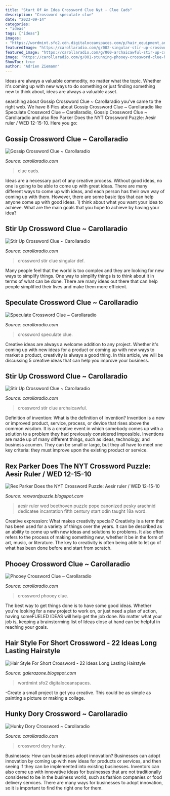 ```yaml
---
title: "Start Of An Idea Crossword Clue Nyt - Clue Cads"
description: "Crossword speculate clue"
date: "2023-09-14"
categories:
- "ideas"
tags: ["ideas"]
images:
- "https://wordmint.sfo2.cdn.digitaloceanspaces.com/p/hair_equipment_and_products_100827.png"
featuredImage: "https://carollaradio.com/g/002-singular-stir-up-crossword-clue-high-def-1920_1582.jpg"
featured_image: "https://carollaradio.com/g/000-archaicawful-stir-up-crossword-clue-highest-quality-1920_1594.jpg"
image: "https://carollaradio.com/g/001-stunning-phooey-crossword-clue-high-resolution.jpg"
ShowToc: true
author: "Adrien Ziemann"
---
```



Ideas are always a valuable commodity, no matter what the topic. Whether it's coming up with new ways to do something or just finding something new to think about, ideas are always a valuable asset.

	

		
searching about Gossip Crossword Clue ~ Carollaradio you've came to the right web. We have 8 Pics about Gossip Crossword Clue ~ Carollaradio like Speculate Crossword Clue ~ Carollaradio, Gossip Crossword Clue ~ Carollaradio and also Rex Parker Does the NYT Crossword Puzzle: Aesir ruler / WED 12-15-10. Here you go:
		
    
## Gossip Crossword Clue ~ Carollaradio

<img loading=lazy src="https://carollaradio.com/g/002-fantastic-cads-crossword-clue-example-254_156.jpg" onerror="this.onerror=null;this.src='https://tse1.mm.bing.net/th?id=OIP.UgIJ4wZQUQOv1OOKvNUirAAAAA&amp;pid=15.1';" alt="Gossip Crossword Clue ~ Carollaradio">

_Source: carollaradio.com_

>clue cads. 

	

Ideas are a necessary part of any creative process. Without good ideas, no one is going to be able to come up with great ideas. There are many different ways to come up with ideas, and each person has their own way of coming up with them. However, there are some basic tips that can help anyone come up with good ideas. 1) think about what you want your idea to achieve. What are the main goals that you hope to achieve by having your idea?

    
## Stir Up Crossword Clue ~ Carollaradio

<img loading=lazy src="https://carollaradio.com/g/002-singular-stir-up-crossword-clue-high-def-1920_1582.jpg" onerror="this.onerror=null;this.src='https://tse1.mm.bing.net/th?id=OIP.Xu7HUCqllbgDn9W40gcTVwHaGG&amp;pid=15.1';" alt="Stir Up Crossword Clue ~ Carollaradio">

_Source: carollaradio.com_

>crossword stir clue singular def. 

	

Many people feel that the world is too complex and they are looking for new ways to simplify things. One way to simplify things is to think about it in terms of what can be done. There are many ideas out there that can help people simplified their lives and make them more efficient.

    
## Speculate Crossword Clue ~ Carollaradio

<img loading=lazy src="https://carollaradio.com/g/000-stunning-speculate-crossword-clue-highest-clarity.jpg" onerror="this.onerror=null;this.src='https://tse1.mm.bing.net/th?id=OIP.45hqfMs7ZXPsY9HvlXIU7gHaD3&amp;pid=15.1';" alt="Speculate Crossword Clue ~ Carollaradio">

_Source: carollaradio.com_

>crossword speculate clue. 

	

Creative ideas are always a welcome addition to any project. Whether it's coming up with new ideas for a product or coming up with new ways to market a product, creativity is always a good thing. In this article, we will be discussing 5 creative ideas that can help you improve your business.

    
## Stir Up Crossword Clue ~ Carollaradio

<img loading=lazy src="https://carollaradio.com/g/000-archaicawful-stir-up-crossword-clue-highest-quality-1920_1594.jpg" onerror="this.onerror=null;this.src='https://tse4.mm.bing.net/th?id=OIP.4zXHYV1ibfcZQ0SsNTe1YwHaGJ&amp;pid=15.1';" alt="Stir Up Crossword Clue ~ Carollaradio">

_Source: carollaradio.com_

>crossword stir clue archaicawful. 

	

Definition of invention: What is the definition of invention?
Invention is a new or improved product, service, process, or device that rises above the common wisdom. It is a creative event in which somebody comes up with a solution to a problem they had previously considered impossible.
Inventions are made up of many different things, such as ideas, technology, and business acumen. They can be small or large, but they all have to meet one key criteria: they must improve upon the existing product or service.

    
## Rex Parker Does The NYT Crossword Puzzle: Aesir Ruler / WED 12-15-10

<img loading=lazy src="https://3.bp.blogspot.com/_fUzorZk31Ss/TQhE77jpqEI/AAAAAAAAIa4/8f_EF_Qe4Q4/s200/IKE146.jpg" onerror="this.onerror=null;this.src='https://tse4.mm.bing.net/th?id=OIP.4GGHnDxQod6jfdYHq4WC_gAAAA&amp;pid=15.1';" alt="Rex Parker Does the NYT Crossword Puzzle: Aesir ruler / WED 12-15-10">

_Source: rexwordpuzzle.blogspot.com_

>aesir ruler wed beethoven puzzle pope canonized pesky arachnid dedicatee incantation fifth century start odin taught 18a word. 

	

Creative expression: What makes creativity special?
Creativity is a term that has been used for a variety of things over the years. It can be described as an ability to come up with new ideas and solutions to problems. It also often refers to the process of making something new, whether it be in the form of art, music, or literature. The key to creativity is often being able to let go of what has been done before and start from scratch.

    
## Phooey Crossword Clue ~ Carollaradio

<img loading=lazy src="https://carollaradio.com/g/001-stunning-phooey-crossword-clue-high-resolution.jpg" onerror="this.onerror=null;this.src='https://tse4.mm.bing.net/th?id=OIP.lIK2AjSG1H2-junmeeeMRAHaGN&amp;pid=15.1';" alt="Phooey Crossword Clue ~ Carollaradio">

_Source: carollaradio.com_

>crossword phooey clue. 

	

The best way to get things done is to have some good ideas. Whether you're looking for a new project to work on, or just need a plan of action, having someFUELED IDEAS will help get the job done. No matter what your job is, keeping a brainstorming list of Ideas close at hand can be helpful in reaching your goals.

    
## Hair Style For Short Crossword - 22 Ideas Long Lasting Hairstyle

<img loading=lazy src="https://wordmint.sfo2.cdn.digitaloceanspaces.com/p/hair_equipment_and_products_100827.png" onerror="this.onerror=null;this.src='https://tse1.mm.bing.net/th?id=OIP.WTX3yjEI7jlfP_MMRv_cRwHaFv&amp;pid=15.1';" alt="Hair Style For Short Crossword - 22 Ideas Long Lasting Hairstyle">

_Source: galerazone.blogspot.com_

>wordmint sfo2 digitaloceanspaces. 

	

-Create a small project to get you creative. This could be as simple as painting a picture or making a collage. 

    
## Hunky Dory Crossword ~ Carollaradio

<img loading=lazy src="https://carollaradio.com/g/002-rare-hunky-dory-crossword-concept.jpg" onerror="this.onerror=null;this.src='https://tse3.mm.bing.net/th?id=OIP.EA8o2q3vifciH4wMVN30_wHaFd&amp;pid=15.1';" alt="Hunky Dory Crossword ~ Carollaradio">

_Source: carollaradio.com_

>crossword dory hunky. 

	

Businesses: How can businesses adopt innovation?
Businesses can adopt innovation by coming up with new ideas for products or services, and then seeing if they can be implemented into existing businesses. Inventors can also come up with innovative ideas for businesses that are not traditionally considered to be in the business world, such as fashion companies or food delivery services. There are many ways for businesses to adopt innovation, so it is important to find the right one for them.

